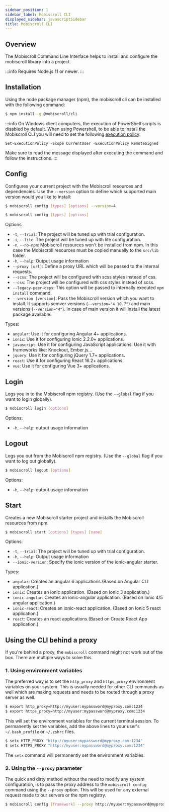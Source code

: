 ```yaml
---
sidebar_position: 1
sidebar_label: Mobiscroll CLI
displayed_sidebar: javascriptSidebar
title: Mobiscroll CLI
---
```


## Overview

The Mobiscroll Command Line Interface helps to install and configure the mobiscroll library into a project.

:::info
Requires Node.js 11 or newer.
:::

## Installation

Using the node package manager (npm), the mobiscroll cli can be installed with the following command:

```bash
$ npm install -g @mobiscroll/cli
```

:::info
On Windows client computers, the execution of PowerShell scripts is disabled by default. When using Powershell, to be able to install the Mobiscroll CLI you will need to set the following [execution policy](https://learn.microsoft.com/en-us/powershell/module/microsoft.powershell.core/about/about_execution_policies?view=powershell-7.3):

`Set-ExecutionPolicy -Scope CurrentUser -ExecutionPolicy RemoteSigned`

Make sure to read the message displayed after executing the command and follow the instructions.
:::

## Config

Configures your current project with the Mobiscroll resources and dependencies. Use the `--version` option to define which supported main version would you like to install:

```bash title='Installs the latest v4 package'
$ mobiscroll config [types] [options] --version=4
```

```bash title='Installs the latest v5 package'
$ mobiscroll config [types] [options]
```

Options:
- `-t`, `--trial`: The project will be tuned up with trial configuration.
- `-i`, `--lite`: The project will be tuned up with lite configuration.
- `-n`, `--no-npm`: Mobiscroll resources won't be installed from npm. In this case the Mobiscroll resources must be copied manually to the `src/lib` folder.
- `-h`, `--help`: Output usage information
- `--proxy [url]`: Define a proxy URL which will be passed to the internal requests.
- `--scss`: The project will be configured with scss styles instead of css.
- `--css`: The project will be configured with css styles instead of scss.
- `--legacy-peer-deps`: This option will be passed to internally executed `npm install` command.
- `--version [version]`: Pass the Mobiscroll version which you want to install. It supports semver versions (`--version="4.10.7"`) and main versions (`--version="4"`). In case of main version it will install the latest package available.

Types:
- `angular`: Use it for configuring Angular 4+ applications.
- `ionic`: Use it for configuring Ionic 2.2.0+ applications.
- `javascript`: Use it for configuring JavaScript applications. Use it with frameworks like: Knockout, Ember.js...
- `jquery`: Use it for configuring jQuery 1.7+ applications.
- `react`: Use it for configuring React 16.2+ applications.
- `vue`: Use it for configuring Vue 3+ applications.

## Login

Logs you in to the Mobiscroll npm registry. (Use the `--global` flag if you want to login globally).

```bash
$ mobiscroll login [options]
```

Options:
- `-h`, `--help`: output usage information

## Logout

Logs you out from the Mobiscroll npm registry. (Use the `--global` flag if you want to log out globally).

```bash
$ mobiscroll logout [options]
```

Options:
- `-h`, `--help`: output usage information

## Start

Creates a new Mobiscroll starter project and installs the Mobiscroll resources from npm.

```bash
$ mobiscroll start [options] [types] [name]
```

Options:
- `-t`, `--trial`: The project will be tuned up with trial configuration.
- `-h`, `--help`: Output usage information
- `--ionic-version`: Specify the ionic version of the ionic-angular starter.

Types:
- `angular`: Creates an angular 6 applications.(Based on Angular CLI application.)
- `ionic`: Creates an ionic application. (Based on Ionic 3 application.)
- `ionic-angular`: Creates an ionic-angular application. (Based on Ionic 4/5 angular application.)
- `ionic-react`: Creates an ionic-react application. (Based on Ionic 5 react application.)
- `react`: Creates an react applications.(Based on Create React App application.)

## Using the CLI behind a proxy

If you're behind a proxy, the `mobiscroll` command might not work out of the box. There are multiple ways to solve this.

### 1. Using environment variables

The preferred way is to set the `http_proxy` and `https_proxy` environment variables on your system. This is usually needed for other CLI commands as well which are making requests and needs to be routed through a proxy server as well.

```bash title='Mac OS / Linux'
$ export http_proxy=http://myuser:mypassword@myproxy.com:1234
$ export https_proxy=http://myuser:mypassword@myproxy.com:1234
```

This will set the environment variables for the current terminal session. To permanently set the variables, add the above lines to your user's `~/.bash_profile` or `~/.zshrc` files.

```bash title='Windows'
$ setx HTTP_PROXY "http://myuser:mypassword@myproxy.com:1234"
$ setx HTTPS_PROXY "http://myuser:mypassword@myproxy.com:1234"
```

The `setx` command will permanently set the environment variables.

### 2. Using the `--proxy` parameter

The quick and dirty method without the need to modify any system configuration, is to pass the proxy address to the `mobiscroll config` command using the `--proxy` option. This will be used for any external request made to our servers or the npm registry.

```bash
$ mobiscroll config [framework] --proxy http://myuser:mypassword@myproxy.com:1234
```